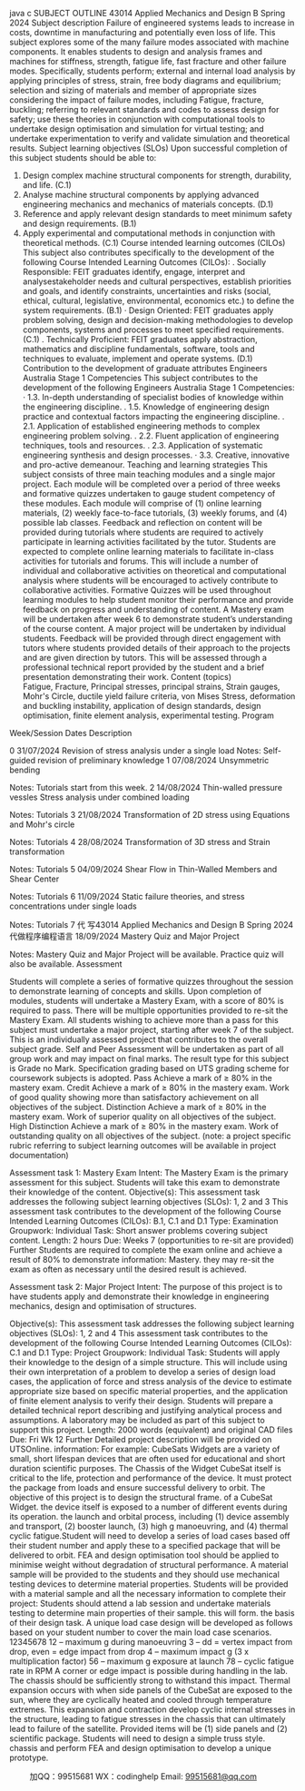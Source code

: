 java c
SUBJECT OUTLINE
43014 Applied   Mechanics and   Design   B
Spring 2024
Subject description
Failure of engineered systems leads to   increase   in costs, downtime   in   manufacturing   and   potentially   even   loss   of   life.   This subject explores some of the many failure   modes associated with   machine   components.   It   enables   students   to   design and analysis frames and machines for stiffness, strength, fatigue   life,   fast   fracture   and   other failure   modes. Specifically, students   perform; external and internal load   analysis   by   applying   principles   of stress,   strain, free   body   diagrams and equilibrium; selection and sizing of materials   and   member   of appropriate   sizes   considering   the   impact   of   failure   modes,   including   Fatigue,   fracture, buckling; referring to relevant   standards   and   codes to   assess   design for   safety; use these theories in conjunction with computational   tools   to   undertake   design   optimisation   and   simulation   for   virtual testing; and undertake experimentation to verify and validate   simulation   and theoretical   results.
Subject   learning objectives (SLOs)
Upon successful completion of this subject students should be   able   to:
1.   Design complex   machine structural components for strength, durability, and   life.   (C.1)
2. Analyse machine structural components by applying   advanced   engineering   mechanics   and   mechanics   of   materials concepts.   (D.1)
3.   Reference and apply relevant design standards to   meet   minimum   safety   and   design   requirements.   (B.1)
4. Apply experimental and computational methods   in   conjunction with   theoretical   methods.   (C.1)
Course   intended   learning outcomes (CILOs)
This subject also contributes specifically to the   development of the following   Course   Intended   Learning   Outcomes   (CILOs):
.      Socially   Responsible:   FEIT graduates identify, engage, interpret and   analysestakeholder   needs   and   cultural perspectives, establish   priorities and goals, and identify constraints,   uncertainties   and   risks   (social,   ethical,   cultural,   legislative, environmental, economics etc.)   to define the system   requirements.   (B.1)
·       Design Oriented:   FEIT   graduates   apply   problem   solving,   design   and   decision-making   methodologies to   develop   components, systems and processes to meet specified   requirements.   (C.1)
.      Technically   Proficient:   FEIT graduates apply abstraction, mathematics and discipline fundamentals,   software,   tools and techniques to evaluate, implement and operate systems.   (D.1)
Contribution to the development of graduate attributes
Engineers Australia Stage   1 Competencies
This subject contributes to the development of the following   Engineers Australia Stage   1   Competencies:
· 1.3.   In-depth understanding of specialist bodies of   knowledge within   the   engineering   discipline.
.   1.5.   Knowledge of engineering design practice and contextual factors   impacting the   engineering   discipline.
.   2.1. Application of established engineering methods to complex engineering   problem   solving.
.   2.2.   Fluent application of engineering techniques,   tools and resources.
.   2.3. Application of systematic engineering synthesis and design processes.
·   3.3. Creative, innovative and   pro-active demeanour.
Teaching and   learning strategies
This subject consists of three   main teaching   modules and a single   major   project.   Each   module will   be   completed   over   a period of three weeks and formative quizzes undertaken to   gauge   student   competency   of these   modules.   Each   module will comprise of (1) online learning   materials,   (2) weekly face-to-face tutorials,   (3) weekly   forums,   and   (4)   possible lab classes.   Feedback and reflection on   content will   be   provided   during   tutorials where   students   are   required   to actively   participate   in learning activities facilitated by   the   tutor.
Students are expected to complete online learning   materials to   facilitate   in-class   activities   for tutorials   and   forums.   This   will include a number of individual and   collaborative   activities   on   theoretical   and   computational   analysis   where   students   will be encouraged to actively contribute to   collaborative   activities.
Formative Quizzes will be used throughout   learning   modules to   help student   monitor   their   performance   and   provide   feedback on progress and   understanding of content.
A   Mastery exam will be undertaken after week 6   to   demonstrate   student’s   understanding   of the   course   content.
A major project will be undertaken   by   individual   students.   Feedback   will   be   provided   through   direct   engagement   with         tutors where students provided details of their approach to the   projects   and   are given   direction   by   tutors.   This   will   be         assessed through a professional technical report   provided   by the student   and   a   brief   presentation   demonstrating   their   work.
Content (topics)                                                                                                                                                                                                                                                                                                                                                              
Fatigue,   Fracture,   Principal   stresses,   principal strains, Strain gauges,   Mohr's Circle, ductile yield   failure   criteria,   von            Mises Stress, deformation and buckling instability,   application   of design   standards,   design   optimisation, finite   element   analysis, experimental   testing.
Program


Week/Session            Dates                                     Description




0                                                                               31/07/2024             Revision of stress analysis under   a   single   load
Notes:
Self-guided revision of preliminary   knowledge
1                                                                              07/08/2024
Unsymmetric bending
   
Notes:
Tutorials start from this   week.
2                                                                                 14/08/2024
Thin-walled pressure vessles  Stress analysis   under combined   loading
   
Notes:
Tutorials
3                                                                               21/08/2024
Transformation of 2D stress using   Equations and   Mohr's circle
   
Notes:
Tutorials
4                                                                               28/08/2024
Transformation of 3D stress and Strain transformation
   
Notes:
Tutorials
5                                                                               04/09/2024
Shear   Flow   in Thin-Walled   Members and Shear Center
   
Notes:
Tutorials
6                                                                                 11/09/2024
Static failure theories, and stress concentrations under single   loads
   
Notes:
Tutorials
7   代 写43014 Applied Mechanics and Design B Spring 2024
代做程序编程语言                                                                              18/09/2024
Mastery Quiz and   Major   Project
   
Notes:
Mastery Quiz and   Major Project will be   available.   Practice   quiz   will   also   be   available.
Assessment




Students will complete a series of formative quizzes throughout the   session to   demonstrate   learning   of concepts   and   skills.
Upon completion of modules, students will undertake a   Mastery   Exam,   with   a   score   of   80%   is   required   to   pass.   There   will   be   multiple opportunities   provided to   re-sit the   Mastery   Exam.
All students wishing to achieve   more than a pass for this   subject   must   undertake   a   major   project,   starting   after week   7   of the subject. This   is an   individually assessed project that contributes   to   the   overall   subject   grade.   Self and   Peer
Assessment will   be undertaken as   part of all group work and   may   impact   on final   marks.
The   result type for this subject   is Grade   no   Mark. Specification grading   based on   UTS   grading   scheme for   coursework
subjects is   adopted.   Pass
Achieve a   mark of ≥ 80%   in   the   mastery   exam.   Credit
Achieve a   mark of ≥ 80%   in   the   mastery   exam.
Work of good quality showing more than satisfactory achievement   on   all   objectives   of the   subject.   Distinction
Achieve a   mark of ≥ 80%   in   the   mastery   exam.
Work of superior quality on all objectives of the subject.   High   Distinction
Achieve a   mark of ≥ 80%   in   the   mastery   exam.
Work of outstanding quality on all objectives of the   subject.
(note: a   project specific rubric referring to subject   learning   outcomes   will   be   available   in   project   documentation)


Assessment task   1:   Mastery   Exam
Intent:                                     The   Mastery   Exam   is the   primary assessment   for   this   subject.   Students   will   take   this   exam   to
demonstrate their knowledge of the content.
Objective(s):      This assessment task addresses the following subject   learning objectives   (SLOs):   1,   2   and   3
This assessment task contributes to the development of the following Course   Intended   Learning   Outcomes (CILOs):
B.1, C.1   and   D.1   Type:                                           Examination
Groupwork:            Individual
Task:                                           Short answer problems covering   subject   content.
Length:                                 2   hours
Due:                                              Weeks   7   (opportunities   to   re-sit   are   provided)
Further                                  Students are required to complete the   exam   online   and   achieve   a   result   of 80%   to   demonstrate   information:         Mastery. they   may   re-sit the exam as often as   necessary   until the desired   result   is   achieved.


Assessment task 2:   Major Project
Intent:                                  The purpose   of this   project   is to   have   students   apply   and   demonstrate   their   knowledge   in   engineering
mechanics, design and optimisation   of structures.

Objective(s):   This assessment task addresses the following subject   learning objectives   (SLOs):   1,   2   and 4
This assessment task contributes to the development of the following Course   Intended   Learning   Outcomes (CILOs):
C.1   and   D.1   Type:                                        Project
Groupwork:         Individual
Task:                                        Students will apply their knowledge to the   design   of a   simple   structure.   This will   include   using   their
own   interpretation of a   problem to   develop a series of design   load cases,   the   application   of force and   stress analysis of the device to estimate appropriate size   based on   specific   material   properties,   and         the application of finite element analysis to verify their design. Students will   prepare   a   detailed
technical report describing and justifying analytical process and   assumptions. A   laboratory   may   be   included as   part of this subject to support this   project.
Length:                            2000 words (equivalent) and   original   CAD   files
Due:                                              Fri   Wk   12
Further                               Detailed   project description will be provided   on   UTSOnline.   information:      For example:
CubeSats Widgets are a variety of small, short lifespan   devices that   are   often   used   for   educational         and short duration scientific   purposes. The Chassis of the Widget   CubeSat   itself is   critical   to   the   life,   protection and   performance of the device.   It   must   protect the   package from loads and   ensure
successful delivery to orbit.
The objective of this   project   is to design the structural frame. of a   CubeSat Widget. the   device   itself   is   exposed to a   number of different events during its operation.   the   launch   and   orbital   process,
including (1) device assembly and transport,   (2)   booster launch,   (3)   high   g   manoeuvring,   and   (4)   thermal cyclic fatigue.Student will   need to develop a series of load cases   based   off their student   number   and   apply   these   to   a specified   package that will be delivered to orbit.   FEA and   design   optimisation   tool   should   be   applied   to minimise weight without degradation of structural performance.
A material sample will   be provided to   the   students   and   they   should   use   mechanical   testing   devices   to   determine material   properties.
Students will be   provided with a material sample and   all   the   necessary   information   to   complete   their   project:
Students should attend a lab session and   undertake   materials   testing   to   determine   main   properties   of   their sample. this will form. the basis of their design task.
A unique load case design will   be developed   as follows   based   on   your   student   number   to   cover   the   main load   case   scenarios.
12345678
12 – maximum g during   manoeuvring
3 – dd = vertex impact from drop,   even   =   edge   impact   from   drop
4 – maximum impact g   (3 x   multiplication   factor)
56 – maximum g   exposure   at   launch
78 – cyclic fatigue   rate   in   RPM
A corner or edge   impact   is   possible during   handling   in the lab. The   chassis   should   be   sufficiently   strong to withstand this   impact.
Thermal expansion occurs with when side panels of the   CubeSat   are   exposed   to   the   sun, where   they   are cyclically heated and cooled through temperature extremes.   This   expansion   and   contraction
develop cyclic   internal stresses   in the structure, leading to fatigue stresses   in   the   chassis   that   can   ultimately lead to failure of the   satellite.
Provided   items will   be (1) side   panels and (2) scientific   package.   Students will   need   to   design   a
simple truss style. chassis and perform   FEA and   design   optimisation to   develop   a   unique   prototype.
   

         
加QQ：99515681  WX：codinghelp  Email: 99515681@qq.com
